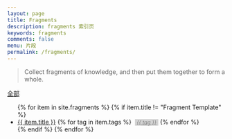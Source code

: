 ```yaml
---
layout: page
title: Fragments
description: fragments 索引页
keywords: fragments
comments: false
menu: 片段
permalink: /fragments/
---
```


> Collect fragments of knowledge, and then put them together to form a whole.

<a href="{{ site.url }}/fragments/">全部 <span class="octicon octicon-chevron-right"></span></a>

<ul class="listing">
{% for item in site.fragments %}
{% if item.title != "Fragment Template" %}
<li class="listing-item" tags="{% for tag in item.tags %}{{ tag }} {% endfor %}">
  <a href="{{ site.url }}{{ item.url }}">{{ item.title }}</a>
  {% for tag in item.tags %}
  <a style="font-size:12px;color:gray;font-style:italic;display:inline-block;margin:0 0 0 4px;padding:0 4px;background-color:lightgray;" href="{{ site.url }}/fragments/?tag={{ tag }}" title="{{ tag }}">{{ tag }}</a>
  {% endfor %}
</li>
{% endif %}
{% endfor %}
</ul>

<script>
jQuery(function() {
    function getUrlParam(name) {
        var reg = new RegExp("(^|&)" + name + "=([^&]*)(&|$)");
        var r = window.location.search.substr(1).match(reg);
        if (r != null) return r[2]; return null;
    }

    var tag = getUrlParam('tag');
    if (tag == undefined || tag === '') {
        return;
    }

    $(".listing-item").each(function() {
        if ($(this).attr('tags').indexOf(tag) < 0) {
            $(this).css('display', 'none');
        }
    });

});
</script>
